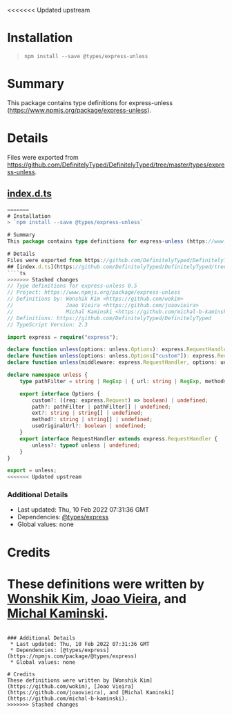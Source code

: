 <<<<<<< Updated upstream
# Installation
> `npm install --save @types/express-unless`

# Summary
This package contains type definitions for express-unless (https://www.npmjs.org/package/express-unless).

# Details
Files were exported from https://github.com/DefinitelyTyped/DefinitelyTyped/tree/master/types/express-unless.
## [index.d.ts](https://github.com/DefinitelyTyped/DefinitelyTyped/tree/master/types/express-unless/index.d.ts)
````ts
=======
# Installation
> `npm install --save @types/express-unless`

# Summary
This package contains type definitions for express-unless (https://www.npmjs.org/package/express-unless).

# Details
Files were exported from https://github.com/DefinitelyTyped/DefinitelyTyped/tree/master/types/express-unless.
## [index.d.ts](https://github.com/DefinitelyTyped/DefinitelyTyped/tree/master/types/express-unless/index.d.ts)
````ts
>>>>>>> Stashed changes
// Type definitions for express-unless 0.5
// Project: https://www.npmjs.org/package/express-unless
// Definitions by: Wonshik Kim <https://github.com/wokim>
//                 Joao Vieira <https://github.com/joaovieira>
//                 Michal Kaminski <https://github.com/michal-b-kaminski>
// Definitions: https://github.com/DefinitelyTyped/DefinitelyTyped
// TypeScript Version: 2.3

import express = require("express");

declare function unless(options: unless.Options): express.RequestHandler;
declare function unless(options: unless.Options["custom"]): express.RequestHandler;
declare function unless(middleware: express.RequestHandler, options: unless.Options): express.RequestHandler;

declare namespace unless {
    type pathFilter = string | RegExp | { url: string | RegExp, methods?: string[] | undefined, method?: string | string[] | undefined };

    export interface Options {
        custom?: ((req: express.Request) => boolean) | undefined;
        path?: pathFilter | pathFilter[] | undefined;
        ext?: string | string[] | undefined;
        method?: string | string[] | undefined;
        useOriginalUrl?: boolean | undefined;
    }
    export interface RequestHandler extends express.RequestHandler {
        unless?: typeof unless | undefined;
    }
}

export = unless;
<<<<<<< Updated upstream

````

### Additional Details
 * Last updated: Thu, 10 Feb 2022 07:31:36 GMT
 * Dependencies: [@types/express](https://npmjs.com/package/@types/express)
 * Global values: none

# Credits
These definitions were written by [Wonshik Kim](https://github.com/wokim), [Joao Vieira](https://github.com/joaovieira), and [Michal Kaminski](https://github.com/michal-b-kaminski).
=======

````

### Additional Details
 * Last updated: Thu, 10 Feb 2022 07:31:36 GMT
 * Dependencies: [@types/express](https://npmjs.com/package/@types/express)
 * Global values: none

# Credits
These definitions were written by [Wonshik Kim](https://github.com/wokim), [Joao Vieira](https://github.com/joaovieira), and [Michal Kaminski](https://github.com/michal-b-kaminski).
>>>>>>> Stashed changes
